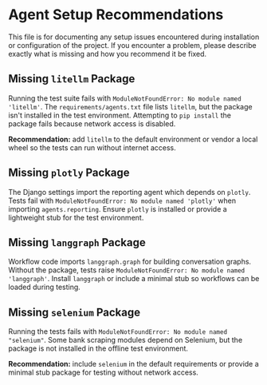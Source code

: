 # Agent Setup Recommendations

This file is for documenting any setup issues encountered during installation or configuration of the project. If you encounter a problem, please describe exactly what is missing and how you recommend it be fixed.

## Missing `litellm` Package

Running the test suite fails with `ModuleNotFoundError: No module named 'litellm'`.
The `requirements/agents.txt` file lists `litellm`, but the package isn't installed in the test environment. Attempting to `pip install` the package fails because network access is disabled.

**Recommendation:** add `litellm` to the default environment or vendor a local wheel so the tests can run without internet access.

## Missing `plotly` Package

The Django settings import the reporting agent which depends on `plotly`. Tests fail with `ModuleNotFoundError: No module named 'plotly'` when importing `agents.reporting`. Ensure `plotly` is installed or provide a lightweight stub for the test environment.

## Missing `langgraph` Package

Workflow code imports `langgraph.graph` for building conversation graphs. Without the package, tests raise `ModuleNotFoundError: No module named 'langgraph'`. Install `langgraph` or include a minimal stub so workflows can be loaded during testing.

## Missing `selenium` Package

Running the tests fails with `ModuleNotFoundError: No module named "selenium"`. Some bank scraping modules depend on Selenium, but the package is not installed in the offline test environment.

**Recommendation:** include `selenium` in the default requirements or provide a minimal stub package for testing without network access.

